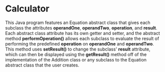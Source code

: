 # Calculator

This Java program features an Equation abstract class that gives each subclass the attributes **operandOne**, **operandTwo**, **operation**, and **result**.
Each abstract class attribute has its own getter and setter, and the abstract method **performOperation()** allows each subclass to evaluate the result of performing the
predefined **operation** on **operandOne** and **operandTwo**. This method uses **setResult()** to change the subclass' **result** attribute, which can then be displayed using the 
**getResult()** method off of the implementation of the Addition class or any subclass to the Equation abstract class that the user creates.
